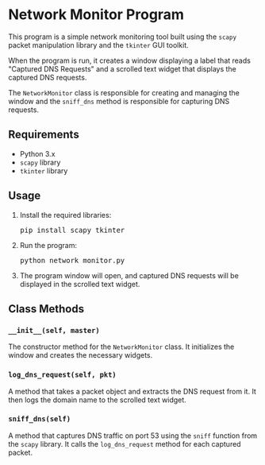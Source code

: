 <!DOCTYPE html>
<html>
<body>
    <h1>Network Monitor Program</h1>
    <p>This program is a simple network monitoring tool built using the <code>scapy</code> packet manipulation library and the <code>tkinter</code> GUI toolkit. </p>
    <p>When the program is run, it creates a window displaying a label that reads "Captured DNS Requests" and a scrolled text widget that displays the captured DNS requests.</p>
    <p>The <code>NetworkMonitor</code> class is responsible for creating and managing the window and the <code>sniff_dns</code> method is responsible for capturing DNS requests.</p>
    <h2>Requirements</h2>
    <ul>
        <li>Python 3.x</li>
        <li><code>scapy</code> library</li>
        <li><code>tkinter</code> library</li>
    </ul>
    <h2>Usage</h2>
    <ol>
        <li>Install the required libraries:
            <pre>pip install scapy tkinter</pre>
        </li>
        <li>Run the program:
            <pre>python network_monitor.py</pre>
        </li>
        <li>The program window will open, and captured DNS requests will be displayed in the scrolled text widget.</li>
    </ol>
    <h2>Class Methods</h2>
    <h3><code>__init__(self, master)</code></h3>
    <p>The constructor method for the <code>NetworkMonitor</code> class. It initializes the window and creates the necessary widgets.</p>
    <h3><code>log_dns_request(self, pkt)</code></h3>
    <p>A method that takes a packet object and extracts the DNS request from it. It then logs the domain name to the scrolled text widget.</p>
    <h3><code>sniff_dns(self)</code></h3>
    <p>A method that captures DNS traffic on port 53 using the <code>sniff</code> function from the <code>scapy</code> library. It calls the <code>log_dns_request</code> method for each captured packet.</p>
      
</body>
</html>

